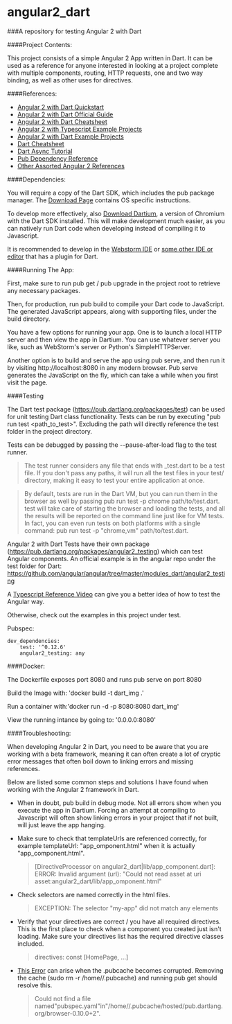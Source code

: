 # angular2_dart
###A repository for testing Angular 2 with Dart

####Project Contents:

This project consists of a simple Angular 2 App written in Dart.
It can be used as a reference for anyone interested in looking at a
project complete with multiple components, routing, HTTP requests,
one and two way binding, as well as other uses for directives.

####References:

- [Angular 2 with Dart Quickstart](https://angular.io/docs/dart/latest/quickstart.html)
- [Angular 2 with Dart Official Guide](https://angular.io/docs/dart/latest/guide/)
- [Angular 2 with Dart Cheatsheet](https://angular.io/docs/dart/latest/cheatsheet.html)
- [Angular 2 with Typescript Example Projects](http://builtwithangular2.com/)
- [Angular 2 with Dart Example Projects](https://github.com/ng2-dart-samples)
- [Dart Cheatsheet](http://dartlangfr.net/dart-cheat-sheet/)
- [Dart Async Tutorial](https://www.dartlang.org/docs/tutorials/futures/)
- [Pub Dependency Reference](https://www.dartlang.org/tools/pub/dependencies.html)
- [Other Assorted Angular 2 References](https://www.npmjs.com/package/awesome-angular2)

####Dependencies:

You will require a copy of the Dart SDK, which includes the pub package manager.
The [Download Page](https://www.dartlang.org/downloads/ "Download Dart SDK") contains OS specific instructions.

To develop more effectively, also [Download Dartium](https://www.dartlang.org/tools/dartium/ "Download Dartium"),
a version of Chromium with the Dart SDK installed. This will make development much easier, as you can natively run Dart code when developing
instead of compiling it to Javascript.

It is recommended to develop in the [Webstorm IDE](https://www.jetbrains.com/webstorm/ "Download Webstorm")
or [some other IDE or editor](https://www.dartlang.org/tools/ "Dart Tools") that has a plugin for Dart.

####Running The App:

First, make sure to run pub get / pub upgrade in the project root to retrieve any necessary packages.

Then, for production, run pub build to compile your Dart code to JavaScript.
The generated JavaScript appears, along with supporting files, under the build directory.

You have a few options for running your app.
One is to launch a local HTTP server and then view the app in Dartium.
You can use whatever server you like, such as WebStorm's server or Python's SimpleHTTPServer.

Another option is to build and serve the app using pub serve, and then run it by visiting http://localhost:8080 in any modern browser.
Pub serve generates the JavaScript on the fly, which can take a while when you first visit the page.

####Testing

The Dart test package (https://pub.dartlang.org/packages/test) can be used for unit testing Dart class functionality.
Tests can be run by executing "pub run test <path_to_test>". Excluding the path will directly reference the test folder
in the project directory.

Tests can be debugged by passing the --pause-after-load flag to the test runner. 

> The test runner considers any file that ends with _test.dart to be a test file. If you don't pass any paths, it will run all the test files in your test/ directory, making it easy to test your entire application at once.

> By default, tests are run in the Dart VM, but you can run them in the browser as well by passing pub run test -p chrome path/to/test.dart. test will take care of starting the browser and loading the tests, and all the results will be reported on the command line just like for VM tests. In fact, you can even run tests on both platforms with a single command: pub run test -p "chrome,vm" path/to/test.dart.

Angular 2 with Dart Tests have their own package (https://pub.dartlang.org/packages/angular2_testing) which can test Angular components. An official example is in the angular repo under the test folder for Dart: https://github.com/angular/angular/tree/master/modules_dart/angular2_testing

A [Typescript Reference Video](https://www.youtube.com/watch?v=C0F2E-PRm44) can give you a better idea of how to test the Angular way.

Otherwise, check out the examples in this project under test.

Pubspec:

    dev_dependencies:
        test: '^0.12.6'
        angular2_testing: any

####Docker:

The Dockerfile exposes port 8080 and runs pub serve on port 8080

Build the Image with: 'docker build -t dart_img .'

Run a container with:'docker run -d -p 8080:8080 dart_img'

View the running intance by going to: '0.0.0.0:8080'

####Troubleshooting:

When developing Angular 2 in Dart,
you need to be aware that you are working with a beta framework,
meaning it can often create a lot of cryptic error messages that often boil down to
linking errors and missing references.

Below are listed some common steps and solutions I have found
when working with the Angular 2 framework in Dart.

- When in doubt, pub build in debug mode. Not all errors show when you execute the app in Dartium.
Forcing an attempt at compiling to Javascript will often show linking errors in your project
that if not built, will just leave the app hanging.

- Make sure to check that templateUrls are referenced correctly, for example templateUrl: "app_omponent.html"
when it is actually "app_component.html".
    > [DirectiveProcessor on angular2_dart|lib/app_component.dart]:
    > ERROR: Invalid argument (url): "Could not read asset at uri asset:angular2_dart/lib/app_omponent.html"

- Check selectors are named correctly in the html files.
    >EXCEPTION: The selector "my-app" did not match any elements

- Verify that your directives are correct / you have all required directives.
This is the first place to check when a component you created just isn't loading.
Make sure your directives list has the required directive classes included.
    >directives: const [HomePage, ...]

- [This Error](http://stackoverflow.com/questions/27217278/could-not-find-a-file-named-pubspec-yaml-in) can arise when the .pubcache becomes corrupted. Removing the cache (sudo rm -r /home/<username>/.pubcache) and running pub get should resolve this.
    >Could not find a file named"pubspec.yaml"in"/home/<username>/.pubcache/hosted/pub.dartlang.org/browser-0.10.0+2".
